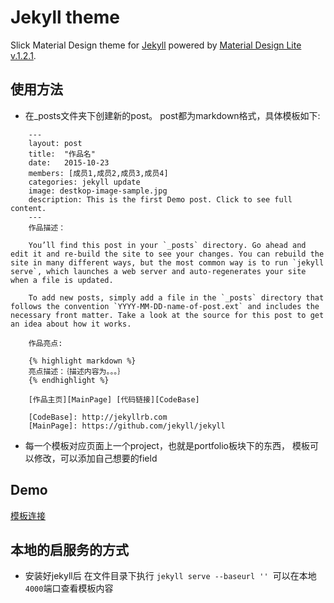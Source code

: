 Jekyll theme
=========================

Slick Material Design theme for [Jekyll](https://jekyllrb.com/) powered by [Material Design Lite v.1.2.1](https://getmdl.io/components/index.html).

## 使用方法
 - 在_posts文件夹下创建新的post。 post都为markdown格式，具体模板如下:
```
    ---
    layout: post
    title:  "作品名"
    date:   2015-10-23
    members: [成员1,成员2,成员3,成员4]
    categories: jekyll update
    image: destkop-image-sample.jpg
    description: This is the first Demo post. Click to see full content.
    ---
    作品描述：
    
    You’ll find this post in your `_posts` directory. Go ahead and edit it and re-build the site to see your changes. You can rebuild the site in many different ways, but the most common way is to run `jekyll serve`, which launches a web server and auto-regenerates your site when a file is updated.
    
    To add new posts, simply add a file in the `_posts` directory that follows the convention `YYYY-MM-DD-name-of-post.ext` and includes the necessary front matter. Take a look at the source for this post to get an idea about how it works.
    
    作品亮点:
    
    {% highlight markdown %}
    亮点描述：｛描述内容为。。。｝
    {% endhighlight %}
    
    [作品主页][MainPage] [代码链接][CodeBase]
    
    [CodeBase]: http://jekyllrb.com
    [MainPage]: https://github.com/jekyll/jekyll
```
 - 每一个模板对应页面上一个project，也就是portfolio板块下的东西，
 模板可以修改，可以添加自己想要的field
 
## Demo
[模板连接](https://evan-leee.github.io/tech-competition)

## 本地的启服务的方式
 - 安装好jekyll后 在文件目录下执行 `jekyll serve --baseurl '' `可以在本地`4000`端口查看模板内容
  
